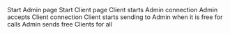 Start Admin page
Start Client page
Client starts Admin connection
Admin accepts Client connection
Client starts sending to Admin when it is free for calls
Admin sends free Clients for all